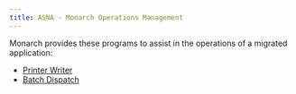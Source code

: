 ```yaml
---
title: ASNA - Monarch Operations Management
---
```



Monarch provides these programs to assist in the operations of a migrated  application:
 - [Printer Writer](printer-writer.html)
 - [Batch Dispatch](batch-dispatch.html)

 

